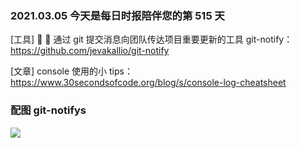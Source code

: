 ### 2021.03.05 今天是每日时报陪伴您的第 515 天

[工具] 🙉 📣 通过 git 提交消息向团队传达项目重要更新的工具 git-notify：<https://github.com/jevakallio/git-notify>

[文章] console 使用的小 tips：<https://www.30secondsofcode.org/blog/s/console-log-cheatsheet>

### 配图 git-notifys

![](https://raw.githubusercontent.com/jevakallio/git-notify/master/docs/demo_animated.gif)
